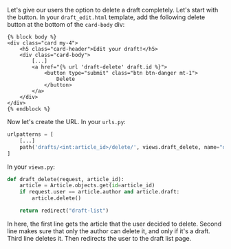 Let's give our users the option to delete a draft completely. Let's start with the button. In your `draft_edit.html` template, add the following delete button at the bottom of the `card-body` div:

```django
{% block body %}
<div class="card my-4">
    <h5 class="card-header">Edit your draft!</h5>
    <div class="card-body">
        [...]
        <a href="{% url 'draft-delete' draft.id %}">
            <button type="submit" class="btn btn-danger mt-1">
                Delete
            </button>
        </a>
    </div>
</div>
{% endblock %}
```

Now let's create the URL. In your `urls.py`:

```python
urlpatterns = [
    [...]
    path('drafts/<int:article_id>/delete/', views.draft_delete, name="draft-delete"),
]
```

In your `views.py`:

```python
def draft_delete(request, article_id):
    article = Article.objects.get(id=article_id)
    if request.user == article.author and article.draft:
        article.delete()

    return redirect("draft-list")
```

In here, the first line gets the article that the user decided to delete. Second line makes sure that only the author can delete it, and only if it's a draft. Third line deletes it. Then redirects the user to the draft list page.
